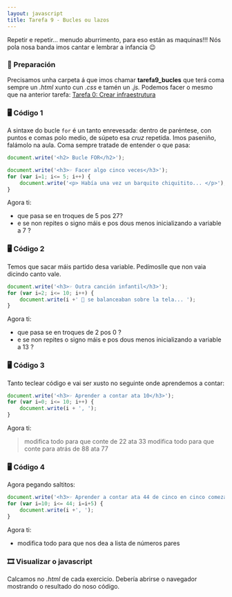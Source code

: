 ```yaml
---
layout: javascript
title: Tarefa 9 - Bucles ou lazos
---
```

Repetir e repetir... menudo aburrimento, para eso están as maquinas!!! Nós pola nosa banda imos cantar e lembrar a infancia 😉

### 🧺 Preparación

Precisamos unha carpeta á que imos chamar **tarefa9_bucles** que terá coma sempre un *.html* xunto cun *.css* e tamén un *.js.* Podemos facer o mesmo que na anterior tarefa: [ Tarefa 0: Crear infraestrutura](../t0)


### 🖥 Código 1 

A sintaxe do bucle `for` é un tanto enrevesada: dentro de paréntese, con puntos e comas polo medio, de súpeto esa _cruz_ repetida. Imos paseniño, falámolo na aula. Coma sempre tratade de entender o que pasa:

```js
document.write('<h2> Bucle FOR</h2>');

document.write('<h3>☞ Facer algo cinco veces</h3>');
for (var i=1; i<= 5; i++) {
	document.write('<p> Había una vez un barquito chiquitito... </p>');
}
```
Agora ti: 

* que pasa se en troques de 5 pos 27?
* e se non repites o signo máis e pos dous menos inicializando a variable a 7 ?


### 🖥 Código 2

Temos que sacar máis partido desa variable. Pedímoslle que non vaia dicindo canto vale.

```js
document.write('<h3>☞ Outra canción infantil</h3>');
for (var i=2; i<= 10; i++) {
	document.write(i +' 🐘 se balanceaban sobre la tela... ');
}
```

Agora ti: 

* que pasa se en troques de 2 pos 0 ?
* e se non repites o signo máis e pos dous menos inicializando a variable a 13 ?

### 🖥 Código 3
Tanto teclear código e vai ser xusto no seguinte onde aprendemos a contar:

```js
document.write('<h3>☞ Aprender a contar ata 10</h3>');
for (var i=0; i<= 10; i++) {
	document.write(i + ', ');
}
```

Agora ti: 
> modifica todo para que conte de 22 ata 33
> modifica todo para que conte para atrás de 88 ata 77


### 🖥 Código 4

Agora pegando saltitos:

```js
document.write('<h3>☞ Aprender a contar ata 44 de cinco en cinco comezando en 10</h3>');
for (var i=10; i<= 44; i=i+5) {
	document.write(i +', ');
}
```
Agora ti: 

* modifica todo para que nos dea a lista de números pares

### 🎞 Visualizar o javascript

Calcamos no *.html*  de cada exercicio. Debería abrirse o navegador mostrando o resultado do noso código.
